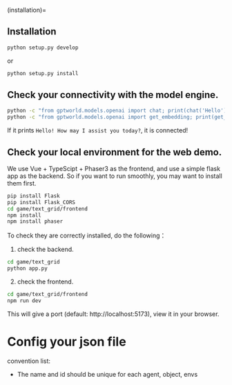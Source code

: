 
(installation)=


## Installation

```bash
python setup.py develop
```
or
```bash
python setup.py install
```


## Check your connectivity with the model engine.

```bash
python -c "from gptworld.models.openai import chat; print(chat('Hello'))"
python -c "from gptworld.models.openai import get_embedding; print(get_embedding('Hello'))"
```
If it prints `Hello! How may I assist you today?`, it is connected!


## Check your local environment for the web demo.
We use Vue + TypeScipt + Phaser3 as the frontend, and use a simple flask app as
 the backend. So if you want to run smoothly, you may want to install them first.


```bash
pip install Flask
pip install Flask_CORS
cd game/text_grid/frontend
npm install
npm install phaser
```

To check they are correctly installed, do the following：
1. check the backend.
```bash
cd game/text_grid
python app.py
```
2. check the frontend.
```bash
cd game/text_grid/frontend
npm run dev
```
This will give a port (default: http://localhost:5173), view it in your browser.



# Config your json file

convention list:

- The name and id should be unique for each agent, object, envs
  


